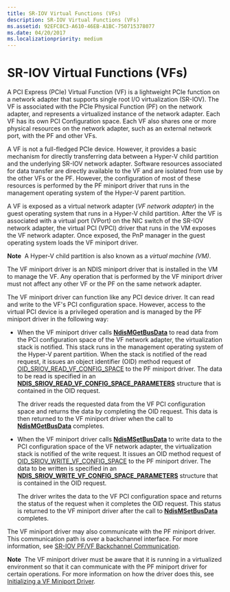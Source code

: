 ```yaml
---
title: SR-IOV Virtual Functions (VFs)
description: SR-IOV Virtual Functions (VFs)
ms.assetid: 92EFC8C3-A610-46EB-A1BC-750715378077
ms.date: 04/20/2017
ms.localizationpriority: medium
---
```


# SR-IOV Virtual Functions (VFs)


A PCI Express (PCIe) Virtual Function (VF) is a lightweight PCIe function on a network adapter that supports single root I/O virtualization (SR-IOV). The VF is associated with the PCIe Physical Function (PF) on the network adapter, and represents a virtualized instance of the network adapter. Each VF has its own PCI Configuration space. Each VF also shares one or more physical resources on the network adapter, such as an external network port, with the PF and other VFs.

A VF is not a full-fledged PCIe device. However, it provides a basic mechanism for directly transferring data between a Hyper-V child partition and the underlying SR-IOV network adapter. Software resources associated for data transfer are directly available to the VF and are isolated from use by the other VFs or the PF. However, the configuration of most of these resources is performed by the PF miniport driver that runs in the management operating system of the Hyper-V parent partition.

A VF is exposed as a virtual network adapter (*VF network adapter*) in the guest operating system that runs in a Hyper-V child partition. After the VF is associated with a virtual port (VPort) on the NIC switch of the SR-IOV network adapter, the virtual PCI (VPCI) driver that runs in the VM exposes the VF network adapter. Once exposed, the PnP manager in the guest operating system loads the VF miniport driver.

**Note**  A Hyper-V child partition is also known as a *virtual machine (VM)*.

 

The VF miniport driver is an NDIS miniport driver that is installed in the VM to manage the VF. Any operation that is performed by the VF miniport driver must not affect any other VF or the PF on the same network adapter.

The VF miniport driver can function like any PCI device driver. It can read and write to the VF's PCI configuration space. However, access to the virtual PCI device is a privileged operation and is managed by the PF miniport driver in the following way:

-   When the VF miniport driver calls [**NdisMGetBusData**](/windows-hardware/drivers/ddi/ndis/nf-ndis-ndismgetbusdata) to read data from the PCI configuration space of the VF network adapter, the virtualization stack is notified. This stack runs in the management operating system of the Hyper-V parent partition. When the stack is notified of the read request, it issues an object identifier (OID) method request of [OID\_SRIOV\_READ\_VF\_CONFIG\_SPACE](./oid-sriov-read-vf-config-space.md) to the PF miniport driver. The data to be read is specified in an [**NDIS\_SRIOV\_READ\_VF\_CONFIG\_SPACE\_PARAMETERS**](/windows-hardware/drivers/ddi/ntddndis/ns-ntddndis-_ndis_sriov_read_vf_config_space_parameters) structure that is contained in the OID request.

    The driver reads the requested data from the VF PCI configuration space and returns the data by completing the OID request. This data is then returned to the VF miniport driver when the call to [**NdisMGetBusData**](/windows-hardware/drivers/ddi/ndis/nf-ndis-ndismgetbusdata) completes.

-   When the VF miniport driver calls [**NdisMSetBusData**](/windows-hardware/drivers/ddi/ndis/nf-ndis-ndismsetbusdata) to write data to the PCI configuration space of the VF network adapter, the virtualization stack is notified of the write request. It issues an OID method request of [OID\_SRIOV\_WRITE\_VF\_CONFIG\_SPACE](./oid-sriov-write-vf-config-space.md) to the PF miniport driver. The data to be written is specified in an [**NDIS\_SRIOV\_WRITE\_VF\_CONFIG\_SPACE\_PARAMETERS**](/windows-hardware/drivers/ddi/ntddndis/ns-ntddndis-_ndis_sriov_write_vf_config_space_parameters) structure that is contained in the OID request.

    The driver writes the data to the VF PCI configuration space and returns the status of the request when it completes the OID request. This status is returned to the VF miniport driver after the call to [**NdisMSetBusData**](/windows-hardware/drivers/ddi/ndis/nf-ndis-ndismsetbusdata) completes.

The VF miniport driver may also communicate with the PF miniport driver. This communication path is over a backchannel interface. For more information, see [SR-IOV PF/VF Backchannel Communication](sr-iov-pf-vf-backchannel-communication.md).

**Note**  The VF miniport driver must be aware that it is running in a virtualized environment so that it can communicate with the PF miniport driver for certain operations. For more information on how the driver does this, see [Initializing a VF Miniport Driver](initializing-a-vf-miniport-driver.md).

 

 

